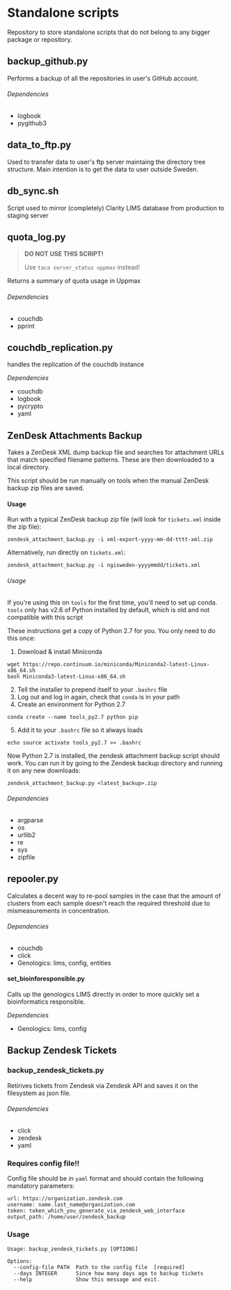 # Standalone scripts

Repository to store standalone scripts that do not belong to any bigger package or repository.

## backup_github.py
Performs a backup of all the repositories in user's GitHub account.

###### Dependencies

* logbook
* pygithub3

## data_to_ftp.py
Used to transfer data to user's ftp server maintaing the directory tree structure. Main intention
is to get the data to user outside Sweden.

## db_sync.sh
Script used to mirror (completely) Clarity LIMS database from production to staging server

## quota_log.py
> **DO NOT USE THIS SCRIPT!**
>
> Use `taca server_status uppmax` instead!

Returns a summary of quota usage in Uppmax

###### Dependencies

* couchdb
* pprint

## couchdb_replication.py
handles the replication of the couchdb instance

*Dependencies*

* couchdb
* logbook
* pycrypto
* yaml

## ZenDesk Attachments Backup
Takes a ZenDesk XML dump backup file and searches for attachment
URLs that match specified filename patterns. These are then
downloaded to a local directory.

This script should be run manually on tools when the manual
ZenDesk backup zip files are saved.

#### Usage
Run with a typical ZenDesk backup zip file (will look for `tickets.xml`
inside the zip file):
```
zendesk_attachment_backup.py -i xml-export-yyyy-mm-dd-tttt-xml.zip
```

Alternatively, run directly on `tickets.xml`:
```
zendesk_attachment_backup.py -i ngisweden-yyyymmdd/tickets.xml
```

###### Usage
If you're using this on `tools` for the first time, you'll need to set up conda.
`tools` only has v2.6 of Python installed by default, which is old and not
compatible with this script

These instructions get a copy of Python 2.7 for you. You only need to do this once:

1. Download & install Miniconda
```
wget https://repo.continuum.io/miniconda/Miniconda2-latest-Linux-x86_64.sh
bash Miniconda3-latest-Linux-x86_64.sh
```
2. Tell the installer to prepend itself to your `.bashrc` file
3. Log out and log in again, check that `conda` is in your path
4. Create an environment for Python 2.7
```
conda create --name tools_py2.7 python pip
```
5. Add it to your `.bashrc` file so it always loads
```
echo source activate tools_py2.7 >> .bashrc
```

Now Python 2.7 is installed, the zendesk attachment backup script should work.
You can run it by going to the Zendesk backup directory and running it on
any new downloads:
```
zendesk_attachment_backup.py <latest_backup>.zip
```


###### Dependencies
* argparse
* os
* urllib2
* re
* sys
* zipfile

## repooler.py
Calculates a decent way to re-pool samples in the case that the amount of clusters from each
sample doesn't reach the required threshold due to mismeasurements in concentration.

###### Dependencies

* couchdb
* click
* Genologics: lims, config, entities

#### set_bioinforesponsible.py
Calls up the genologics LIMS directly in order to more quickly set a bioinformatics responsible. 

*Dependencies*

* Genologics: lims, config

## Backup Zendesk Tickets 
### backup_zendesk_tickets.py
Retirives tickets from Zendesk via Zendesk API and saves it on the filesystem as json file.

###### Dependencies
* click
* zendesk
* yaml

### Requires config file!!
Config file should be in `yaml` format and should contain the following mandatory parameters:
```
url: https://organization.zendesk.com
username: name.last_name@organization.com
token: token_which_you_generate_via_zendesk_web_interface
output_path: /home/user/zendesk_backup
```

### Usage
```
Usage: backup_zendesk_tickets.py [OPTIONS]

Options:
  --config-file PATH  Path to the config file  [required]
  --days INTEGER      Since how many days ago to backup tickets
  --help              Show this message and exit.
```
